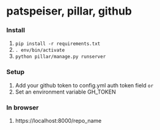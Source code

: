 # patspeiser, pillar, github

### Install 
1. `pip install -r requirements.txt`
2. `. env/bin/activate`
3. `python pillar/manage.py runserver`

### Setup
1. Add your github token to config.yml auth token field
`or `
1. Set an environment variable GH_TOKEN 

### In browser
1. https://localhost:8000/repo_name